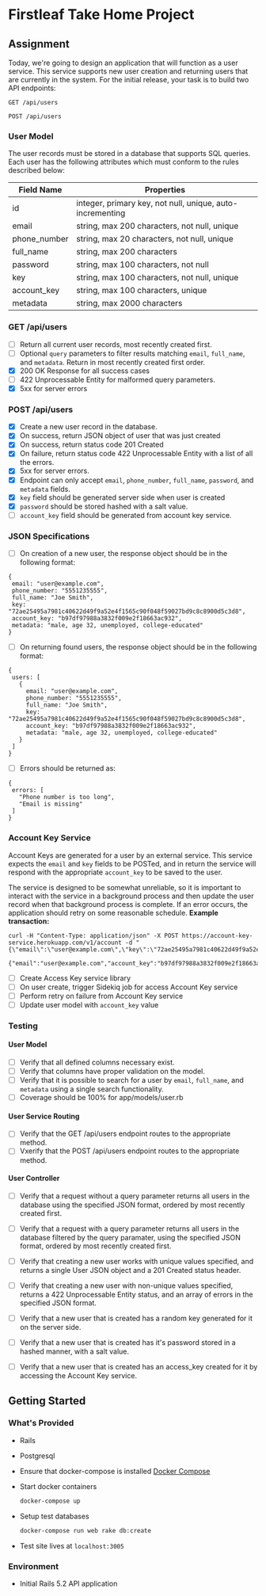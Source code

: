 # Firstleaf Take Home Project

## Assignment
Today, we're going to design an application that will function as a user service.
This service supports new user creation and returning users that are currently
in the system. For the initial release, your task is to build two API endpoints:

`GET /api/users`

`POST /api/users`

### User Model

The user records must be stored in a database that supports SQL queries. Each
user has the following attributes which must conform to the rules described
below:

| Field Name   | Properties                                                |
| ------------ | --------------------------------------------------------- |
| id           | integer, primary key, not null, unique, auto-incrementing |
| email        | string, max 200 characters, not null, unique              |
| phone_number | string, max 20 characters, not null, unique               |
| full_name    | string, max 200 characters                                |
| password     | string, max 100 characters, not null                      |
| key          | string, max 100 characters, not null, unique              |
| account_key  | string, max 100 characters, unique                        |
| metadata     | string, max 2000 characters                               |

### GET /api/users

- [ ] Return all current user records, most recently created first.
- [ ] Optional `query` parameters to filter results matching `email`, `full_name`,
    and `metadata`. Return in most recently created first order.
- [X] 200 OK Response for all success cases
- [ ] 422 Unprocessable Entity for malformed query parameters.
- [X] 5xx for server errors

### POST /api/users

- [X] Create a new user record in the database.
- [X] On success, return JSON object of user that was just created
- [X] On success, return status code 201 Created
- [X] On failure, return status code 422 Unprocessable Entity with a list of all
    the errors.
- [X] 5xx for server errors.
- [X] Endpoint can only accept `email`, `phone_number`, `full_name`, `password`,
    and `metadata` fields.
- [X] `key` field should be generated server side when user is created
- [X] `password` should be stored hashed with a salt value.
- [ ] `account_key` field should be generated from account key service.

### JSON Specifications

- [ ] On creation of a new user, the response object should be in the following
    format:
```
{
 email: "user@example.com",
 phone_number: "5551235555",
 full_name: "Joe Smith",
 key: "72ae25495a7981c40622d49f9a52e4f1565c90f048f59027bd9c8c8900d5c3d8",
 account_key: "b97df97988a3832f009e2f18663ac932",
 metadata: "male, age 32, unemployed, college-educated"
}
```
- [ ] On returning found users, the response object should be in the following
    format:
```
{
 users: [
   {
     email: "user@example.com",
     phone_number: "5551235555",
     full_name: "Joe Smith",
     key: "72ae25495a7981c40622d49f9a52e4f1565c90f048f59027bd9c8c8900d5c3d8",
     account_key: "b97df97988a3832f009e2f18663ac932",
     metadata: "male, age 32, unemployed, college-educated"
   }
 ]
}
```
- [ ] Errors should be returned as:
```
{
 errors: [
   "Phone number is too long",
   "Email is missing"
 ]
}
```

### Account Key Service

Account Keys are generated for a user by an external service. This service
expects the `email` and `key` fields to be POSTed, and in return the service
will respond with the appropriate `account_key` to be saved to the user.

The service is designed to be somewhat unreliable, so it is important to
interact with the service in a background process and then update the user
record when that background process is complete. If an error occurs, the
application should retry on some reasonable schedule.
**Example transaction:**
```
curl -H "Content-Type: application/json" -X POST https://account-key-service.herokuapp.com/v1/account -d "{\"email\":\"user@example.com\",\"key\":\"72ae25495a7981c40622d49f9a52e4f1565c90f048f59027bd9c8c8900d5c3d8\"}"

{"email":"user@example.com","account_key":"b97df97988a3832f009e2f18663ac932"}
```

- [ ] Create Access Key service library
- [ ] On user create, trigger Sidekiq job for access Account Key service
- [ ] Perform retry on failure from Account Key service
- [ ] Update user model with `account_key` value

### Testing
#### User Model
- [ ] Verify that all defined columns necessary exist.
- [ ] Verify that columns have proper validation on the model.
- [ ] Verify that it is possible to search for a user by `email`, `full_name`,
    and `metadata` using a single search functionality.
- [ ] Coverage should be 100% for app/models/user.rb

#### User Service Routing
- [ ] Verify that the GET /api/users endpoint routes to the appropriate method.
- [ ] Vxerify that the POST /api/users endpoint routes to the appropriate method.

#### User Controller
- [ ] Verify that a request without a query parameter returns all users in the
    database using the specified JSON format, ordered by most recently created
    first.
- [ ] Verify that a request with a query parameter returns all users in the
    database filtered by the query paramater, using the specified JSON format,
    ordered by most recently created first.
- [ ] Verify that creating a new user works with unique values specified, and
    returns a single User JSON object and a 201 Created status header.
- [ ] Verify that creating a new user with non-unique values specified, returns
    a 422 Unprocessable Entity status, and an array of errors in the specified
    JSON format.
- [ ] Verify that a new user that is created has a random key generated for it on
    the server side.
- [ ] Verify that a new user that is created has it's password stored in a hashed
    manner, with a salt value.
- [ ] Verify that a new user that is created has an access_key created for it by
    accessing the Account Key service.


## Getting Started

### What's Provided
- Rails
- Postgresql

- Ensure that docker-compose is installed [Docker Compose](https://docs.docker.com/compose/install/#prerequisites)

- Start docker containers
  ```bash
  docker-compose up
  ```

- Setup test databases
  ```bash
  docker-compose run web rake db:create
  ```

- Test site lives at `localhost:3005`

### Environment
- Initial Rails 5.2 API application
